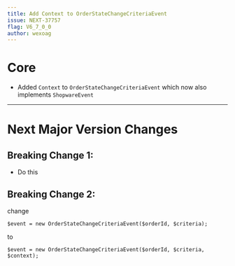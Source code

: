 ```yaml
---
title: Add Context to OrderStateChangeCriteriaEvent
issue: NEXT-37757
flag: V6_7_0_0
author: wexoag
---
```

# Core
* Added `Context` to `OrderStateChangeCriteriaEvent` which now also implements `ShopwareEvent`
___
# Next Major Version Changes
## Breaking Change 1:
* Do this
## Breaking Change 2:
change
```
$event = new OrderStateChangeCriteriaEvent($orderId, $criteria);
```
to
```
$event = new OrderStateChangeCriteriaEvent($orderId, $criteria, $context);
```
